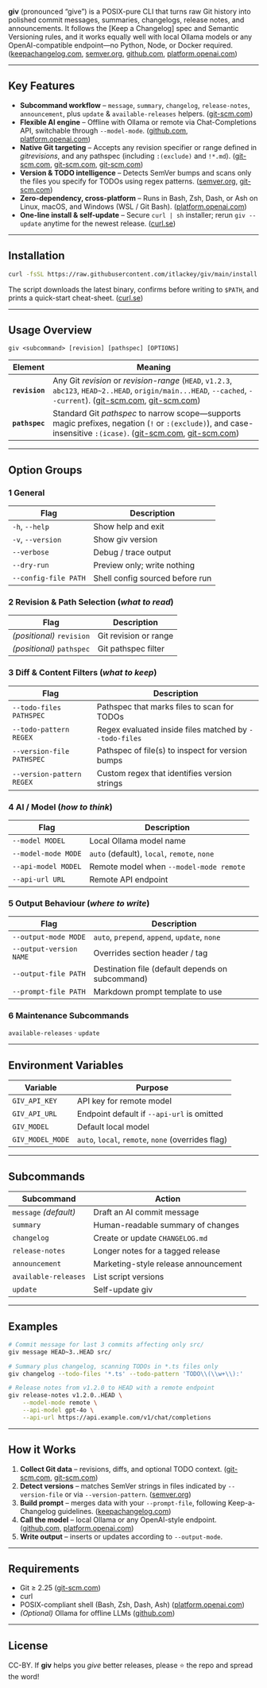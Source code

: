 **giv** (pronounced “give”) is a POSIX-pure CLI that turns raw Git history into polished commit messages, summaries, changelogs, release notes, and announcements.  It follows the \[Keep a Changelog] spec and Semantic Versioning rules, and it works equally well with local Ollama models or any OpenAI-compatible endpoint—no Python, Node, or Docker required. ([keepachangelog.com][1], [semver.org][2], [github.com][3], [platform.openai.com][4])

---

## Key Features

* **Subcommand workflow** – `message`, `summary`, `changelog`, `release-notes`, `announcement`, plus `update` & `available-releases` helpers. ([git-scm.com][5])
* **Flexible AI engine** – Offline with Ollama or remote via Chat-Completions API, switchable through `--model-mode`. ([github.com][6], [platform.openai.com][4])
* **Native Git targeting** – Accepts any revision specifier or range defined in *gitrevisions*, and any pathspec (including `:(exclude)` and `!*.md`). ([git-scm.com][7], [git-scm.com][5], [git-scm.com][8])
* **Version & TODO intelligence** – Detects SemVer bumps and scans only the files you specify for TODOs using regex patterns. ([semver.org][2], [git-scm.com][9])
* **Zero-dependency, cross-platform** – Runs in Bash, Zsh, Dash, or Ash on Linux, macOS, and Windows (WSL / Git Bash). ([platform.openai.com][10])
* **One-line install & self-update** – Secure `curl | sh` installer; rerun `giv --update` anytime for the newest release. ([curl.se][11])

---

## Installation

```bash
curl -fsSL https://raw.githubusercontent.com/itlackey/giv/main/install.sh | sh
```

The script downloads the latest binary, confirms before writing to `$PATH`, and prints a quick-start cheat-sheet. ([curl.se][11])

---

## Usage Overview

```text
giv <subcommand> [revision] [pathspec] [OPTIONS]
```

| Element        | Meaning                                                                                                                                                                  |
| -------------- | ------------------------------------------------------------------------------------------------------------------------------------------------------------------------ |
| **`revision`** | Any Git *revision* or *revision-range* (`HEAD`, `v1.2.3`, `abc123`, `HEAD~2..HEAD`, `origin/main...HEAD`, `--cached`, `--current`). ([git-scm.com][7], [git-scm.com][5]) |
| **`pathspec`** | Standard Git *pathspec* to narrow scope—supports magic prefixes, negation (`!` or `:(exclude)`), and case-insensitive `:(icase)`. ([git-scm.com][8], [git-scm.com][12])  |

---

## Option Groups

### 1  General

| Flag                 | Description                     |
| -------------------- | ------------------------------- |
| `-h`, `--help`       | Show help and exit              |
| `-v`, `--version`    | Show giv version                |
| `--verbose`          | Debug / trace output            |
| `--dry-run`          | Preview only; write nothing     |
| `--config-file PATH` | Shell config sourced before run |

### 2  Revision & Path Selection (*what to read*)

| Flag                      | Description           |
| ------------------------- | --------------------- |
| *(positional)* `revision` | Git revision or range |
| *(positional)* `pathspec` | Git pathspec filter   |

### 3  Diff & Content Filters (*what to keep*)

| Flag                      | Description                                            |
| ------------------------- | ------------------------------------------------------ |
| `--todo-files PATHSPEC`   | Pathspec that marks files to scan for TODOs            |
| `--todo-pattern REGEX`    | Regex evaluated inside files matched by `--todo-files` |
| `--version-file PATHSPEC` | Pathspec of file(s) to inspect for version bumps       |
| `--version-pattern REGEX` | Custom regex that identifies version strings           |

### 4  AI / Model (*how to think*)

| Flag                | Description                                 |
| ------------------- | ------------------------------------------- |
| `--model MODEL`     | Local Ollama model name                     |
| `--model-mode MODE` | `auto` (default), `local`, `remote`, `none` |
| `--api-model MODEL` | Remote model when `--model-mode remote`     |
| `--api-url URL`     | Remote API endpoint                         |

### 5  Output Behaviour (*where to write*)

| Flag                    | Description                                      |
| ----------------------- | ------------------------------------------------ |
| `--output-mode MODE`    | `auto`, `prepend`, `append`, `update`, `none`    |
| `--output-version NAME` | Overrides section header / tag                   |
| `--output-file PATH`    | Destination file (default depends on subcommand) |
| `--prompt-file PATH`    | Markdown prompt template to use                  |

### 6  Maintenance Subcommands

`available-releases` · `update`

---

## Environment Variables

| Variable         | Purpose                                            |
| ---------------- | -------------------------------------------------- |
| `GIV_API_KEY`    | API key for remote model                           |
| `GIV_API_URL`    | Endpoint default if `--api-url` is omitted         |
| `GIV_MODEL`      | Default local model                                |
| `GIV_MODEL_MODE` | `auto`, `local`, `remote`, `none` (overrides flag) |

---

## Subcommands

| Subcommand            | Action                               |
| --------------------- | ------------------------------------ |
| `message` *(default)* | Draft an AI commit message           |
| `summary`             | Human-readable summary of changes    |
| `changelog`           | Create or update `CHANGELOG.md`      |
| `release-notes`       | Longer notes for a tagged release    |
| `announcement`        | Marketing-style release announcement |
| `available-releases`  | List script versions                 |
| `update`              | Self-update giv                      |

---

## Examples

```bash
# Commit message for last 3 commits affecting only src/
giv message HEAD~3..HEAD src/

# Summary plus changelog, scanning TODOs in *.ts files only
giv changelog --todo-files '*.ts' --todo-pattern 'TODO\\(\\w+\\):'

# Release notes from v1.2.0 to HEAD with a remote endpoint
giv release-notes v1.2.0..HEAD \
    --model-mode remote \
    --api-model gpt-4o \
    --api-url https://api.example.com/v1/chat/completions
```

---

## How it Works

1. **Collect Git data** – revisions, diffs, and optional TODO context. ([git-scm.com][7], [git-scm.com][8])
2. **Detect versions** – matches SemVer strings in files indicated by `--version-file` or via `--version-pattern`. ([semver.org][2])
3. **Build prompt** – merges data with your `--prompt-file`, following Keep-a-Changelog guidelines. ([keepachangelog.com][1])
4. **Call the model** – local Ollama or any OpenAI-style endpoint. ([github.com][6], [platform.openai.com][4])
5. **Write output** – inserts or updates according to `--output-mode`.

---

## Requirements

* Git ≥ 2.25 ([git-scm.com][5])
* curl
* POSIX-compliant shell (Bash, Zsh, Dash, Ash) ([platform.openai.com][10])
* *(Optional)* Ollama for offline LLMs ([github.com][6])

---

## License

CC-BY. If **giv** helps you *give* better releases, please ⭐ the repo and spread the word!

[1]: https://keepachangelog.com/en/1.1.0/?utm_source=chatgpt.com "Keep a Changelog"
[2]: https://semver.org/?utm_source=chatgpt.com "Semantic Versioning 2.0.0 | Semantic Versioning"
[3]: https://github.com/taketwo/llm-ollama?utm_source=chatgpt.com "LLM plugin providing access to models running on an Ollama server"
[4]: https://platform.openai.com/?utm_source=chatgpt.com "OpenAI Platform"
[5]: https://git-scm.com/docs/gitrevisions?utm_source=chatgpt.com "gitrevisions Documentation - Git"
[6]: https://github.com/ollama/ollama?utm_source=chatgpt.com "ollama/ollama: Get up and running with Llama 3.3, DeepSeek-R1 ..."
[7]: https://git-scm.com/book/en/v2/Git-Tools-Revision-Selection?utm_source=chatgpt.com "7.1 Git Tools - Revision Selection"
[8]: https://git-scm.com/docs/gitglossary?utm_source=chatgpt.com "gitglossary Documentation - Git"
[9]: https://git-scm.com/docs/gitignore?utm_source=chatgpt.com "gitignore Documentation - Git"
[10]: https://platform.openai.com/docs/api-reference/chat?utm_source=chatgpt.com "com/docs/api-reference/chat - OpenAI Platform"
[11]: https://curl.se/docs/httpscripting.html?utm_source=chatgpt.com "The Art Of Scripting HTTP Requests Using Curl"
[12]: https://git-scm.com/docs/git-add/2.37.3?utm_source=chatgpt.com "git add - pathspec-from-file=<file>"
